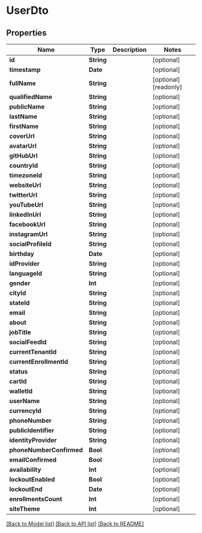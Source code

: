 # UserDto

## Properties
Name | Type | Description | Notes
------------ | ------------- | ------------- | -------------
**id** | **String** |  | [optional] 
**timestamp** | **Date** |  | [optional] 
**fullName** | **String** |  | [optional] [readonly] 
**qualifiedName** | **String** |  | [optional] 
**publicName** | **String** |  | [optional] 
**lastName** | **String** |  | [optional] 
**firstName** | **String** |  | [optional] 
**coverUrl** | **String** |  | [optional] 
**avatarUrl** | **String** |  | [optional] 
**gitHubUrl** | **String** |  | [optional] 
**countryId** | **String** |  | [optional] 
**timezoneId** | **String** |  | [optional] 
**websiteUrl** | **String** |  | [optional] 
**twitterUrl** | **String** |  | [optional] 
**youTubeUrl** | **String** |  | [optional] 
**linkedInUrl** | **String** |  | [optional] 
**facebookUrl** | **String** |  | [optional] 
**instagramUrl** | **String** |  | [optional] 
**socialProfileId** | **String** |  | [optional] 
**birthday** | **Date** |  | [optional] 
**idProvider** | **String** |  | [optional] 
**languageId** | **String** |  | [optional] 
**gender** | **Int** |  | [optional] 
**cityId** | **String** |  | [optional] 
**stateId** | **String** |  | [optional] 
**email** | **String** |  | [optional] 
**about** | **String** |  | [optional] 
**jobTitle** | **String** |  | [optional] 
**socialFeedId** | **String** |  | [optional] 
**currentTenantId** | **String** |  | [optional] 
**currentEnrollmentId** | **String** |  | [optional] 
**status** | **String** |  | [optional] 
**cartId** | **String** |  | [optional] 
**walletId** | **String** |  | [optional] 
**userName** | **String** |  | [optional] 
**currencyId** | **String** |  | [optional] 
**phoneNumber** | **String** |  | [optional] 
**publicIdentifier** | **String** |  | [optional] 
**identityProvider** | **String** |  | [optional] 
**phoneNumberConfirmed** | **Bool** |  | [optional] 
**emailConfirmed** | **Bool** |  | [optional] 
**availability** | **Int** |  | [optional] 
**lockoutEnabled** | **Bool** |  | [optional] 
**lockoutEnd** | **Date** |  | [optional] 
**enrollmentsCount** | **Int** |  | [optional] 
**siteTheme** | **Int** |  | [optional] 

[[Back to Model list]](../README.md#documentation-for-models) [[Back to API list]](../README.md#documentation-for-api-endpoints) [[Back to README]](../README.md)


